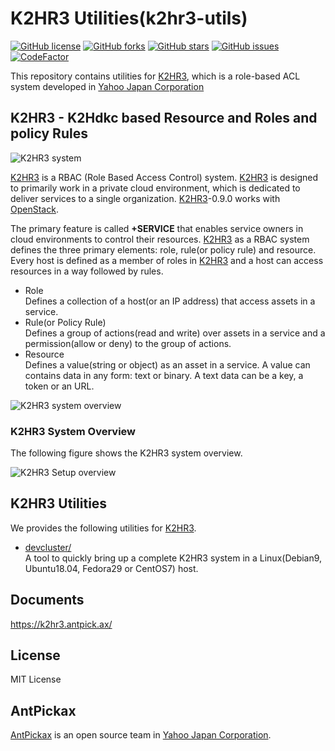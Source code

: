 K2HR3 Utilities(k2hr3-utils)
============================
[![GitHub license](https://img.shields.io/badge/license-MIT-blue.svg)](https://github.com/yahoojapan/k2hr3_utils/blob/master/COPYING)
[![GitHub forks](https://img.shields.io/github/forks/yahoojapan/k2hr3_utils.svg)](https://github.com/yahoojapan/k2hr3_utils/network)
[![GitHub stars](https://img.shields.io/github/stars/yahoojapan/k2hr3_utils.svg)](https://github.com/yahoojapan/k2hr3_utils/stargazers)
[![GitHub issues](https://img.shields.io/github/issues/yahoojapan/k2hr3_utils.svg)](https://github.com/yahoojapan/k2hr3_utils/issues)
[![CodeFactor](https://www.codefactor.io/repository/github/yahoojapan/k2hr3_utils/badge)](https://www.codefactor.io/repository/github/yahoojapan/k2hr3_utils)

This repository contains utilities for [K2HR3](https://k2hr3.antpick.ax/), which is a role-based ACL system developed in [Yahoo Japan Corporation](https://about.yahoo.co.jp/info/en/company/)

## **K2HR3** - **K2H**dkc based **R**esource and **R**oles and policy **R**ules

![K2HR3 system](https://k2hr3.antpick.ax/images/top_k2hr3.png)

[K2HR3](https://k2hr3.antpick.ax/) is a RBAC (Role Based Access Control) system. [K2HR3](https://k2hr3.antpick.ax/) is designed to primarily work in a private cloud environment, which is dedicated to deliver services to a single organization. [K2HR3](https://k2hr3.antpick.ax/)-0.9.0 works with [OpenStack](https://www.openstack.org/).

The primary feature is called **+SERVICE** that enables service owners in cloud environments to control their resources. [K2HR3](https://k2hr3.antpick.ax/) as a RBAC system defines the three primary elements: role, rule(or policy rule) and resource. Every host is defined as a member of roles in [K2HR3](https://k2hr3.antpick.ax/) and a host can access resources in a way followed by rules.

* Role  
  Defines a collection of a host(or an IP address) that access assets in a service.
* Rule(or Policy Rule)  
  Defines a group of actions(read and write) over assets in a service and a permission(allow or deny) to the group of actions.
* Resource  
  Defines a value(string or object) as an asset in a service. A value can contains data in any form: text or binary. A text data can be a key, a token or an URL.

![K2HR3 system overview](https://k2hr3.antpick.ax/images/overview_abstract.png)

### K2HR3 System Overview

The following figure shows the K2HR3 system overview.

![K2HR3 Setup overview](https://k2hr3.antpick.ax/images/setup_overview.png)

## K2HR3 Utilities

We provides the following utilities for [K2HR3](https://k2hr3.antpick.ax/).

- [devcluster/](/devcluster)  
  A tool to quickly bring up a complete K2HR3 system in a Linux(Debian9, Ubuntu18.04, Fedora29 or CentOS7) host.

## Documents

https://k2hr3.antpick.ax/

## License

MIT License

## AntPickax

[AntPickax](https://antpick.ax/) is an open source team in [Yahoo Japan Corporation](https://about.yahoo.co.jp/info/en/company/).
